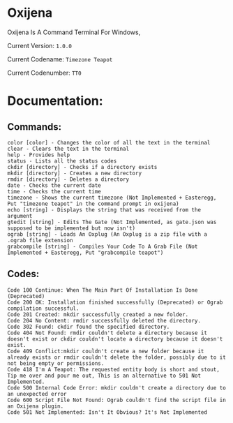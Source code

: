 # Oxijena
Oxijena Is A Command Terminal For Windows,  

Current Version: `1.0.0`  

Current Codename: `Timezone Teapot`

Current Codenumber: `TT0`


# Documentation:
## Commands:
    color [color] - Changes the color of all the text in the terminal
    clear - Clears the text in the terminal
    help - Provides help
    status - Lists all the status codes
    ckdir [directory] - Checks if a directory exists
    mkdir [directory] - Creates a new directory
    rmdir [directory] - Deletes a directory
    date - Checks the current date
    time - Checks the current time
    timezone - Shows the current timezone (Not Implemented + Easteregg, Put "timezone teapot" in the command prompt in oxijena)
    echo [string] - Displays the string that was received from the argument
    gtedit [string] - Edits The Gate (Not Implemented, as gate.json was supposed to be implemented but now isn't)
    ograb [string] - Loads An Oxplug (An Oxplug is a zip file with a .ograb file extension
    grabcompile [string] - Compiles Your Code To A Grab File (Not Implemented + Easteregg, Put "grabcompile teapot")
## Codes:
    Code 100 Continue: When The Main Part Of Installation Is Done (Deprecated)
    Code 200 OK: Installation finished successfully (Deprecated) or Ograb compilation successful.
    Code 201 Created: mkdir successfully created a new folder.
    Code 204 No Content: rmdir successfully deleted the directory.
    Code 302 Found: ckdir found the specified directory.
    Code 404 Not Found: rmdir couldn't delete a directory because it doesn't exist or ckdir couldn't locate a directory because it doesn't exist.
    Code 409 Conflict:mkdir couldn't create a new folder because it already exists or rmdir couldn't delete the folder, possibly due to it not being empty or permissions.
    Code 418 I'm A Teapot: The requested entity body is short and stout, Tip me over and pour me out, This is an alternative to 501 Not Implemented.
    Code 500 Internal Code Error: mkdir couldn't create a directory due to an unexpected error
    Code 600 Script File Not Found: Ograb couldn't find the script file in an Oxijena plugin.
    Code 501 Not Implemented: Isn't It Obvious? It's Not Implemented
